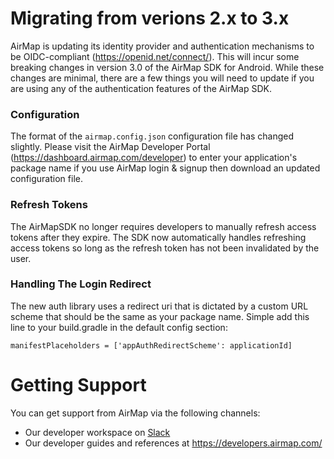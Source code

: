 # Migrating from verions 2.x to 3.x

AirMap is updating its identity provider and authentication mechanisms to be OIDC-compliant (https://openid.net/connect/). This will incur some breaking changes in version 3.0 of the AirMap SDK for Android. While these changes are minimal, there are a few things you will need to update if you are using any of the authentication features of the AirMap SDK.

### Configuration

The format of the `airmap.config.json` configuration file has changed slightly. Please visit the AirMap Developer Portal (https://dashboard.airmap.com/developer) to enter your application's package name if you use AirMap login & signup then download an updated configuration file.

### Refresh Tokens

The AirMapSDK no longer requires developers to manually refresh access tokens after they expire. The SDK now automatically handles refreshing access tokens so long as the refresh token has not been invalidated by the user. 

### Handling The Login Redirect

The new auth library uses a redirect uri that is dictated by a custom URL scheme that should be the same as your package name. Simple add this line to your build.gradle in the default config section:

```
manifestPlaceholders = ['appAuthRedirectScheme': applicationId]
```

# Getting Support

You can get support from AirMap via the following channels:
- Our developer workspace on [Slack](https://join.slack.com/t/airmap-developers/shared_invite/enQtNTA4MzU0MTM2MjI0LWYwYTM5MjUxNWNhZTQwYmYxODJmMjFiODAyNzZlZTRkOTY2MjUwMzQ1NThlZjczY2FjMDQ2YzgxZDcxNTY2ZGQ)
- Our developer guides and references at https://developers.airmap.com/